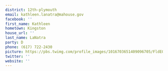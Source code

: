 ```yaml
---
district: 12th-plymouth
email: kathleen.lanatra@mahouse.gov
facebook: ''
first_name: Kathleen
hometown: Kingston
house_url: ''
last_name: LaNatra
party: D
phone: (617) 722-2430
picture: https://pbs.twimg.com/profile_images/1016703651409096705/FldEQjJQ_400x400.jpg
twitter: ''
website: ''
---
```


